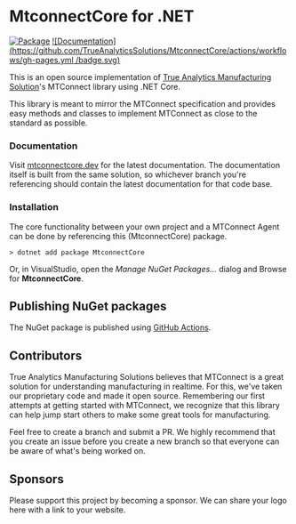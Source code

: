 # MtconnectCore for .NET

[![Package](https://github.com/TrueAnalyticsSolutions/MtconnectCore/actions/workflows/main.yml/badge.svg)](https://github.com/TrueAnalyticsSolutions/MtconnectCore/actions/workflows/main.yml)
[![Documentation](https://github.com/TrueAnalyticsSolutions/MtconnectCore/actions/workflows/gh-pages.yml
/badge.svg)](https://github.com/TrueAnalyticsSolutions/MtconnectCore/actions/workflows/gh-pages.yml
)


This is an open source implementation of [True Analytics Manufacturing Solution](https://github.com/TrueAnalyticsSolutions)'s MTConnect library using .NET Core.

This library is meant to mirror the MTConnect specification and provides easy methods and classes to implement MTConnect as close to the standard as possible.


### Documentation
Visit [mtconnectcore.dev](https://mtconnectcore.dev/getting-started/introduction) for the latest documentation.
The documentation itself is built from the same solution, so whichever branch you're referencing should contain the latest documentation for that code base.

### Installation
The core functionality between your own project and a MTConnect Agent can be done by referencing this (MtconnectCore) package.

```
> dotnet add package MtconnectCore
```

Or, in VisualStudio, open the *Manage NuGet Packages...* dialog and Browse for **MtconnectCore**.

## Publishing NuGet packages

The NuGet package is published using [GitHub Actions](https://github.com/TrueAnalyticsSolutions/MtconnectCore/blob/master/.github/workflows/main.yml).

## Contributors

True Analytics Manufacturing Solutions believes that MTConnect is a great solution for understanding manufacturing in realtime. For this, we've taken our proprietary code and made it open source.
Remembering our first attempts at getting started with MTConnect, we recognize that this library can help jump start others to make some great tools for manufacturing.

Feel free to create a branch and submit a PR. We highly recommend that you create an issue before you create a new branch so that everyone can be aware of what's being worked on.

## Sponsors

Please support this project by becoming a sponsor. We can share your logo here with a link to your website.
